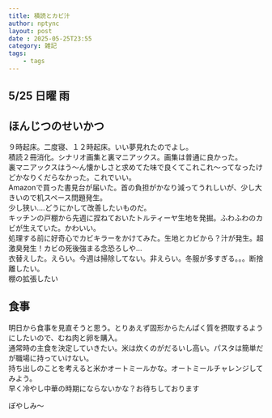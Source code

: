 ```yaml
---
title: 積読とカビ汁
author: nptync
layout: post
date : 2025-05-25T23:55
category: 雑記
tags:
    - tags
---
```

## 5/25 日曜 雨
## ほんじつのせいかつ
９時起床。二度寝、１２時起床。いい夢見れたのでよし。\
積読２冊消化。シナリオ画集と裏マニアックス。画集は普通に良かった。\
裏マニアックスはう～ん懐かしさと求めてた味で良くてこれこれ～ってなったけどかなりくだらなかった。これでいい。\
Amazonで買った書見台が届いた。首の負担がかなり減ってうれしいが、少し大きいので机スペース問題発生。\
少し狭い....どうにかして改善したいものだ。\
キッチンの戸棚から先週に捏ねておいたトルティーヤ生地を発掘。ふわふわのカビが生えていた。かわいい。\
処理する前に好奇心でカビキラーをかけてみた。生地とカビから？汁が発生。超激臭発生！カビの死後強まる念恐ろしや...\
衣替えした。えらい。今週は掃除してない。非えらい。冬服が多すぎる。。。断捨離したい。\
棚の拡張したい
## 食事
明日から食事を見直そうと思う。とりあえず固形からたんぱく質を摂取するようにしたいので、むね肉と卵を購入。\
通常時の主食を決定していきたい。米は炊くのがだるいし高い。パスタは簡単だが職場に持っていけない。\
持ち出しのことを考えると米かオートミールかな。オートミールチャレンジしてみよう。\
早く冷やし中華の時期にならないかな？お待ちしております

ぽやしみ～
